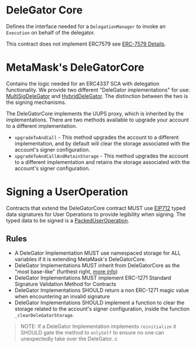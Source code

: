 # DeleGator Core

Defines the interface needed for a `DelegationManager` to invoke an `Execution` on behalf of the delegator.

This contract does not implement ERC7579 see [ERC-7579 Details](/documents/PartialERC7579.md).

# MetaMask's DeleGatorCore

Contains the logic needed for an ERC4337 SCA with delegation functionality. We provide two different "DeleGator implementations" for use: [MultiSigDeleGator](/documents/MultisigDeleGator.md) and [HybridDeleGator](/documents/HybridDeleGator.md). The distinction between the two is the signing mechanisms.

The DeleGatorCore implements the UUPS proxy, which is inherited by the implementations. There are two methods available to upgrade your account to a different implementation.

- `upgradeToAndCall` - This method upgrades the account to a different implementation, and by default will clear the storage associated with the account's signer configuration.
- `upgradeToAndCallAndRetainStorage` - This method upgrades the account to a different implementation and retains the storage associated with the account's signer configuration.

# Signing a UserOperation

Contracts that extend the DeleGatorCore contract MUST use [EIP712](https://eips.ethereum.org/EIPS/eip-712) typed data signatures for User Operations to provide legibility when signing. The typed data to be signed is a [PackedUserOperation](https://github.com/eth-infinitism/account-abstraction/blob/releases/v0.7/contracts/interfaces/PackedUserOperation.sol).

## Rules

- A DeleGator Implementation MUST use namespaced storage for ALL variables if it is extending MetaMask's DeleGatorCore.
- DeleGator Implementations MUST inherit from DeleGatorCore as the "most base-like" (furthest right, [more info](https://docs.soliditylang.org/en/v0.8.23/contracts.html#multiple-inheritance-and-linearization))
- DeleGator Implementations MUST implement ERC-1271 Standard Signature Validation Method for Contracts
- DeleGator Implementations SHOULD return a non ERC-1271 magic value when encountering an invalid signature
- DeleGator Implementations SHOULD implement a function to clear the storage related to the account's signer configuration, inside the function `_clearDeleGatorStorage`.

> NOTE: If a DeleGator Implementation implements `reinitialize` it SHOULD gate the method to `onlySelf` to ensure no one can unexpectedly take over the DeleGator.
> c
